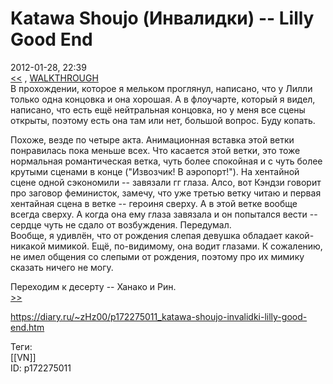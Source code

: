 Katawa Shoujo (Инвалидки) -- Lilly Good End
============================================

   
 2012-01-28, 22:39   
   [<<](Katawa%20Shoujo%20(Инвалидки)%20--%20Emi%20Good%20End%20+%20Emi%20Bad%20End)  ,  [WALKTHROUGH](Katawa%20Shoujo%20(Инвалидки)%20--%20100%%20+%20walkthrough)    
 В прохождении, которое я мельком проглянул, написано, что у Лилли только одна концовка и она хорошая. А в флоучарте, который я видел, написано, что есть ещё нейтральная концовка, но у меня все сцены открыты, поэтому есть она там или нет, большой вопрос. Буду копать.   
   
 Похоже, везде по четыре акта. Анимационная вставка этой ветки понравилась пока меньше всех. Что касается этой ветки, это тоже нормальная романтическая ветка, чуть более спокойная и с чуть более крутыми сценами в конце ("Извозчик! В аэропорт!"). На хентайной сцене одной сэкономили -- завязали гг глаза. Алсо, вот Кэндзи говорит про заговор феминисток, замечу, что уже третью ветку читаю и первая хентайная сцена в ветке -- героиня сверху. А в этой ветке вообще всегда сверху. А когда она ему глаза завязала и он попытался вести -- сердце чуть не сдало от возбуждения. Передумал.   
 Вообще, я удивлён, что от рождения слепая девушка обладает какой-никакой мимикой. Ещё, по-видимому, она водит глазами. К сожалению, не имел общения со слепыми от рождения, поэтому про их мимику сказать ничего не могу.   
   
 Переходим к десерту -- Ханако и Рин.   
  [>>](Katawa%20Shoujo%20(Инвалидки)%20--%20Lilly%20Normal%20()%20End)    
    
 <https://diary.ru/~zHz00/p172275011_katawa-shoujo-invalidki-lilly-good-end.htm>   
   
 Теги:   
 [[VN]]   
 ID: p172275011